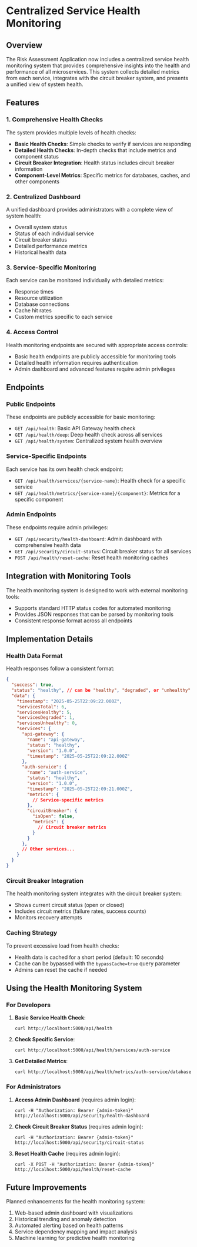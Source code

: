# Centralized Service Health Monitoring

## Overview

The Risk Assessment Application now includes a centralized service health monitoring system that provides comprehensive insights into the health and performance of all microservices. This system collects detailed metrics from each service, integrates with the circuit breaker system, and presents a unified view of system health.

## Features

### 1. Comprehensive Health Checks

The system provides multiple levels of health checks:

- **Basic Health Checks**: Simple checks to verify if services are responding
- **Detailed Health Checks**: In-depth checks that include metrics and component status
- **Circuit Breaker Integration**: Health status includes circuit breaker information
- **Component-Level Metrics**: Specific metrics for databases, caches, and other components

### 2. Centralized Dashboard

A unified dashboard provides administrators with a complete view of system health:

- Overall system status
- Status of each individual service
- Circuit breaker status
- Detailed performance metrics
- Historical health data

### 3. Service-Specific Monitoring

Each service can be monitored individually with detailed metrics:

- Response times
- Resource utilization
- Database connections
- Cache hit rates
- Custom metrics specific to each service

### 4. Access Control

Health monitoring endpoints are secured with appropriate access controls:

- Basic health endpoints are publicly accessible for monitoring tools
- Detailed health information requires authentication
- Admin dashboard and advanced features require admin privileges

## Endpoints

### Public Endpoints

These endpoints are publicly accessible for basic monitoring:

- `GET /api/health`: Basic API Gateway health check
- `GET /api/health/deep`: Deep health check across all services
- `GET /api/health/system`: Centralized system health overview

### Service-Specific Endpoints

Each service has its own health check endpoint:

- `GET /api/health/services/{service-name}`: Health check for a specific service
- `GET /api/health/metrics/{service-name}/{component}`: Metrics for a specific component

### Admin Endpoints

These endpoints require admin privileges:

- `GET /api/security/health-dashboard`: Admin dashboard with comprehensive health data
- `GET /api/security/circuit-status`: Circuit breaker status for all services
- `POST /api/health/reset-cache`: Reset health monitoring caches

## Integration with Monitoring Tools

The health monitoring system is designed to work with external monitoring tools:

- Supports standard HTTP status codes for automated monitoring
- Provides JSON responses that can be parsed by monitoring tools
- Consistent response format across all endpoints

## Implementation Details

### Health Data Format

Health responses follow a consistent format:

```json
{
  "success": true,
  "status": "healthy", // can be "healthy", "degraded", or "unhealthy"
  "data": {
    "timestamp": "2025-05-25T22:09:22.000Z",
    "servicesTotal": 6,
    "servicesHealthy": 5,
    "servicesDegraded": 1,
    "servicesUnhealthy": 0,
    "services": {
      "api-gateway": {
        "name": "api-gateway",
        "status": "healthy",
        "version": "1.0.0",
        "timestamp": "2025-05-25T22:09:22.000Z"
      },
      "auth-service": {
        "name": "auth-service",
        "status": "healthy",
        "version": "1.0.0",
        "timestamp": "2025-05-25T22:09:21.000Z",
        "metrics": {
          // Service-specific metrics
        },
        "circuitBreaker": {
          "isOpen": false,
          "metrics": {
            // Circuit breaker metrics
          }
        }
      },
      // Other services...
    }
  }
}
```

### Circuit Breaker Integration

The health monitoring system integrates with the circuit breaker system:

- Shows current circuit status (open or closed)
- Includes circuit metrics (failure rates, success counts)
- Monitors recovery attempts

### Caching Strategy

To prevent excessive load from health checks:

- Health data is cached for a short period (default: 10 seconds)
- Cache can be bypassed with the `bypassCache=true` query parameter
- Admins can reset the cache if needed

## Using the Health Monitoring System

### For Developers

1. **Basic Service Health Check**:
   ```
   curl http://localhost:5000/api/health
   ```

2. **Check Specific Service**:
   ```
   curl http://localhost:5000/api/health/services/auth-service
   ```

3. **Get Detailed Metrics**:
   ```
   curl http://localhost:5000/api/health/metrics/auth-service/database
   ```

### For Administrators

1. **Access Admin Dashboard** (requires admin login):
   ```
   curl -H "Authorization: Bearer {admin-token}" http://localhost:5000/api/security/health-dashboard
   ```

2. **Check Circuit Breaker Status** (requires admin login):
   ```
   curl -H "Authorization: Bearer {admin-token}" http://localhost:5000/api/security/circuit-status
   ```

3. **Reset Health Cache** (requires admin login):
   ```
   curl -X POST -H "Authorization: Bearer {admin-token}" http://localhost:5000/api/health/reset-cache
   ```

## Future Improvements

Planned enhancements for the health monitoring system:

1. Web-based admin dashboard with visualizations
2. Historical trending and anomaly detection
3. Automated alerting based on health patterns
4. Service dependency mapping and impact analysis
5. Machine learning for predictive health monitoring
